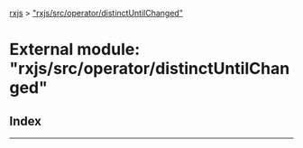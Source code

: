 [rxjs](../README.md) > ["rxjs/src/operator/distinctUntilChanged"](../modules/_rxjs_src_operator_distinctuntilchanged_.md)

# External module: "rxjs/src/operator/distinctUntilChanged"

## Index

---

